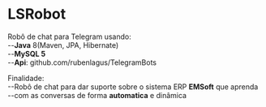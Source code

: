 # LSRobot 
Robô de chat para Telegram usando:<br>
--<b>Java</b> 8(Maven, JPA, Hibernate)<br>
--<b>MySQL 5</b><br>
--<b>Api</b>: github.com/rubenlagus/TelegramBots<br>
  
Finalidade:<br>
--Robô de chat para dar suporte sobre o sistema ERP <b>EMSoft</b> que aprenda<br>
--com as conversas de forma <b>automatica</b> e dinâmica<br>
